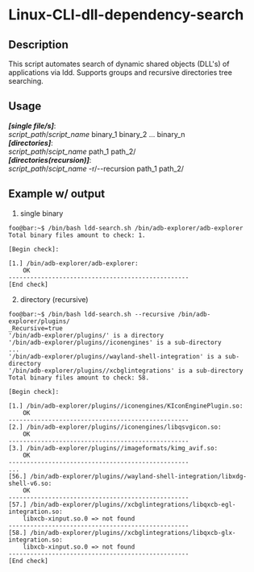 # Linux-CLI-dll-dependency-search
## Description

This script automates search of dynamic shared objects (DLL's) of applications via ldd. Supports groups and recursive directories tree searching.

## Usage
***[single file/s]***:  
*script_path*/*script_name* binary_1 binary_2 ... binary_n  
***[directories]***:  
*script_path*/*scipt_name* path_1 path_2/  
***[directories(recursion)]***:  
*script_path*/*scipt_name* -r/--recursion path_1 path_2/  

## Example w/ output
1) single binary
```console
foo@bar:~$ /bin/bash ldd-search.sh /bin/adb-explorer/adb-explorer
Total binary files amount to check: 1.

[Begin check]:

[1.] /bin/adb-explorer/adb-explorer:
	OK
--------------------------------------------------
[End check]
```
2) directory (recursive)
```console
foo@bar:~$ /bin/bash ldd-search.sh --recursive /bin/adb-explorer/plugins/
_Recursive=true
'/bin/adb-explorer/plugins/' is a directory
'/bin/adb-explorer/plugins//iconengines' is a sub-directory
...
'/bin/adb-explorer/plugins//wayland-shell-integration' is a sub-directory
'/bin/adb-explorer/plugins//xcbglintegrations' is a sub-directory
Total binary files amount to check: 58.

[Begin check]:

[1.] /bin/adb-explorer/plugins//iconengines/KIconEnginePlugin.so:
	OK
--------------------------------------------------
[2.] /bin/adb-explorer/plugins//iconengines/libqsvgicon.so:
	OK
--------------------------------------------------
[3.] /bin/adb-explorer/plugins//imageformats/kimg_avif.so:
	OK
--------------------------------------------------
...
[56.] /bin/adb-explorer/plugins//wayland-shell-integration/libxdg-shell-v6.so:
	OK
--------------------------------------------------
[57.] /bin/adb-explorer/plugins//xcbglintegrations/libqxcb-egl-integration.so:
	libxcb-xinput.so.0 => not found
--------------------------------------------------
[58.] /bin/adb-explorer/plugins//xcbglintegrations/libqxcb-glx-integration.so:
	libxcb-xinput.so.0 => not found
--------------------------------------------------
[End check]
```

